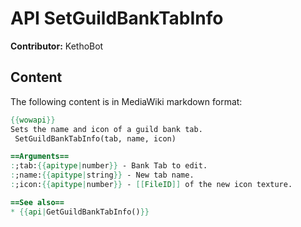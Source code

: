 # API SetGuildBankTabInfo

**Contributor:** KethoBot

## Content

The following content is in MediaWiki markdown format:

```mediawiki
{{wowapi}}
Sets the name and icon of a guild bank tab.
 SetGuildBankTabInfo(tab, name, icon)

==Arguments==
:;tab:{{apitype|number}} - Bank Tab to edit.
:;name:{{apitype|string}} - New tab name.
:;icon:{{apitype|number}} - [[FileID]] of the new icon texture.

==See also==
* {{api|GetGuildBankTabInfo()}}
```
